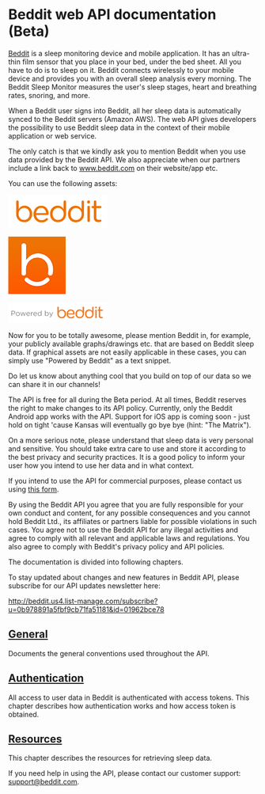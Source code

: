 # Beddit web API documentation (Beta)

[Beddit](http://www.beddit.com) is a sleep monitoring device and mobile
application. It has an ultra-thin film sensor that you place in your bed, under
the bed sheet. All you have to do is to sleep on it. Beddit connects wirelessly
to your mobile device and provides you with an overall sleep analysis every morning. 
The Beddit Sleep Monitor measures the user's sleep stages, heart and breathing rates, 
snoring, and more.

When a Beddit user signs into Beddit, all her sleep data is automatically synced
to the Beddit servers (Amazon AWS). The web API gives developers the possibility 
to use Beddit sleep data in the context of their mobile application or web service.

The only catch is that we kindly ask you to mention Beddit when you use data
provided by the Beddit API. We also appreciate when our partners include a link 
back to www.beddit.com on their website/app etc. 

You can use the following assets:

![Beddit logo](images/beddit_logo.png)

![Beddit small logo](images/beddit_logo_small.png)

![Powered by Beddit](images/powered_by_beddit.png)

Now for you to be totally awesome, please mention Beddit in, for example, 
your publicly available graphs/drawings etc. that are based on Beddit sleep data. 
If graphical assets are not easily applicable in these cases, you can simply 
use "Powered by Beddit" as a text snippet.

Do let us know about anything cool that you build on top of our data so we can
share it in our channels!

The API is free for all during the Beta period. At all times, Beddit reserves
the right to make changes to its API policy. Currently, only the Beddit Android app
works with the API. Support for iOS app is coming soon - just hold on tight 'cause
Kansas will eventually go bye bye (hint: "The Matrix").

On a more serious note, please understand that sleep data is very personal and sensitive.
You should take extra care to use and store it according to the best privacy and security
practices. It is a good policy to inform your user how you intend to use her data and in what
context.

If you intend to use the API for commercial purposes, please contact us using
[this form](https://docs.google.com/forms/d/14Dic31uJwmMULG1zEBZYDIbHa0O_lYJwWrpwCcQGvTg/viewform?usp=send_form).

By using the Beddit API you agree that you are fully responsible for your own
conduct and content, for any possible consequences and you cannot hold Beddit
Ltd., its affiliates or partners liable for possible violations in such cases. 
You agree not to use the Beddit API for any illegal activities and agree to 
comply with all relevant and applicable laws and regulations. You also agree 
to comply with Beddit's privacy policy and API policies.

The documentation is divided into following chapters.

To stay updated about changes and new features in Beddit API, please subscribe
for our API updates newsletter here:

http://beddit.us4.list-manage.com/subscribe?u=0b978891a5fbf9cb71fa51181&id=01962bce78


## [General](1-General.md)

Documents the general conventions used throughout the API.

## [Authentication](2-Authentication.md)

All access to user data in Beddit is authenticated with access tokens. This
chapter describes how authentication works and how access token is obtained.

## [Resources](3-Resources.md)

This chapter describes the resources for retrieving sleep data.


If you need help in using the API, please contact our customer support:
support@beddit.com.
